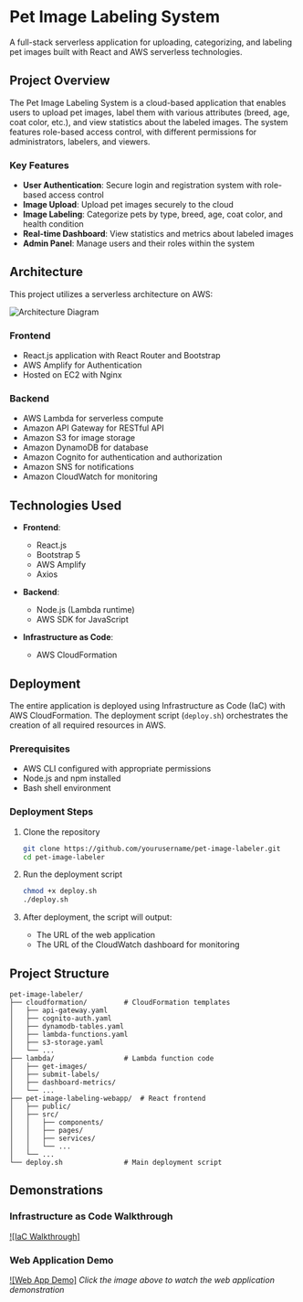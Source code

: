 # Pet Image Labeling System

A full-stack serverless application for uploading, categorizing, and labeling pet images built with React and AWS serverless technologies.

## Project Overview

The Pet Image Labeling System is a cloud-based application that enables users to upload pet images, label them with various attributes (breed, age, coat color, etc.), and view statistics about the labeled images. The system features role-based access control, with different permissions for administrators, labelers, and viewers.

### Key Features

- **User Authentication**: Secure login and registration system with role-based access control
- **Image Upload**: Upload pet images securely to the cloud
- **Image Labeling**: Categorize pets by type, breed, age, coat color, and health condition
- **Real-time Dashboard**: View statistics and metrics about labeled images
- **Admin Panel**: Manage users and their roles within the system

## Architecture

This project utilizes a serverless architecture on AWS:

![Architecture Diagram](https://github.com/hxu47/pet-image-labeler/main/images/architecture.png)

### Frontend
- React.js application with React Router and Bootstrap
- AWS Amplify for Authentication
- Hosted on EC2 with Nginx

### Backend
- AWS Lambda for serverless compute
- Amazon API Gateway for RESTful API
- Amazon S3 for image storage
- Amazon DynamoDB for database
- Amazon Cognito for authentication and authorization
- Amazon SNS for notifications
- Amazon CloudWatch for monitoring

## Technologies Used

- **Frontend**: 
  - React.js
  - Bootstrap 5
  - AWS Amplify
  - Axios

- **Backend**:
  - Node.js (Lambda runtime)
  - AWS SDK for JavaScript

- **Infrastructure as Code**:
  - AWS CloudFormation

## Deployment

The entire application is deployed using Infrastructure as Code (IaC) with AWS CloudFormation. The deployment script (`deploy.sh`) orchestrates the creation of all required resources in AWS.

### Prerequisites

- AWS CLI configured with appropriate permissions
- Node.js and npm installed
- Bash shell environment

### Deployment Steps

1. Clone the repository
   ```bash
   git clone https://github.com/yourusername/pet-image-labeler.git
   cd pet-image-labeler
   ```

2. Run the deployment script
   ```bash
   chmod +x deploy.sh
   ./deploy.sh
   ```

3. After deployment, the script will output:
   - The URL of the web application
   - The URL of the CloudWatch dashboard for monitoring

## Project Structure

```
pet-image-labeler/
├── cloudformation/         # CloudFormation templates
│   ├── api-gateway.yaml
│   ├── cognito-auth.yaml
│   ├── dynamodb-tables.yaml
│   ├── lambda-functions.yaml
│   ├── s3-storage.yaml
│   └── ...
├── lambda/                 # Lambda function code
│   ├── get-images/
│   ├── submit-labels/
│   ├── dashboard-metrics/
│   └── ...
├── pet-image-labeling-webapp/  # React frontend
│   ├── public/
│   ├── src/
│   │   ├── components/
│   │   ├── pages/
│   │   ├── services/
│   │   └── ...
│   └── ...
└── deploy.sh               # Main deployment script
```

## Demonstrations

### Infrastructure as Code Walkthrough
[![IaC Walkthrough]](https://www.canva.com/design/DAGkomhp3jE/mkVwCKVo09HK560z6aEYWQ/watch?utm_content=DAGkomhp3jE&utm_campaign=designshare&utm_medium=link2&utm_source=uniquelinks&utlId=hef4ce3fe3e)

### Web Application Demo
[![Web App Demo]](https://www.canva.com/design/DAGlRimkHJc/qIKl1hbAiwaA6KEODufkVw/watch?utm_content=DAGlRimkHJc&utm_campaign=designshare&utm_medium=link2&utm_source=uniquelinks&utlId=ha4c35640f1)
*Click the image above to watch the web application demonstration*

